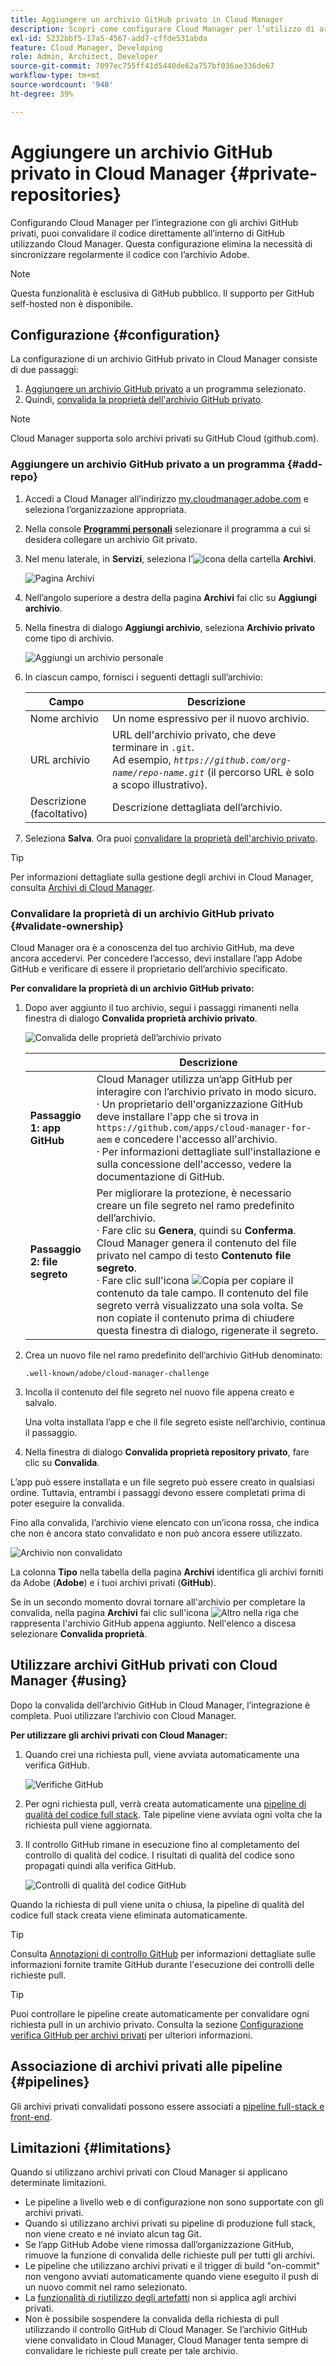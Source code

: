 ```yaml
---
title: Aggiungere un archivio GitHub privato in Cloud Manager
description: Scopri come configurare Cloud Manager per l’utilizzo di archivi GitHub privati.
exl-id: 5232bbf5-17a5-4567-add7-cffde531abda
feature: Cloud Manager, Developing
role: Admin, Architect, Developer
source-git-commit: 7097ec755ff41d5440de62a757bf036ae336de67
workflow-type: tm+mt
source-wordcount: '940'
ht-degree: 39%

---
```


# Aggiungere un archivio GitHub privato in Cloud Manager {#private-repositories}

Configurando Cloud Manager per l’integrazione con gli archivi GitHub privati, puoi convalidare il codice direttamente all’interno di GitHub utilizzando Cloud Manager. Questa configurazione elimina la necessità di sincronizzare regolarmente il codice con l’archivio Adobe.

<!-- CONSIDER ADDING MORE DETAIL... THE WHY. Some key points about this capability include the following:

* **Direct Integration**: With this setup, you can directly link your private GitHub repositories to Cloud Manager, allowing for seamless code validation, deployment, and CI/CD (Continuous Integration/Continuous Deployment) pipelines without needing to maintain a separate sync process with Adobe's default Git repository.

* **Customization and Autonomy**: Companies often prefer managing their own source code repositories for security, control, and integration purposes. "Build your own GitHub" allows organizations to maintain their internal development processes while leveraging the full functionality of Cloud Manager for building, testing, and deploying AEM (Adobe Experience Manager) applications.

* **Simplified Workflow**: It reduces the overhead of synchronizing code between multiple repositories by allowing Cloud Manager to access the organization's private repository directly, making the development cycle faster and more efficient.

* **CI/CD Pipelines**: Teams can still benefit from Adobe Cloud Manager's automated build, test, and deployment processes, as the integration allows the CI/CD pipelines to pull code from the organization's own GitHub repository.

In essence, a "Build your own GitHub" in Adobe Cloud Manager empowers teams to manage their own GitHub repositories while still using the robust deployment and validation capabilities of Cloud Manager. -->

>[!NOTE]
>
>Questa funzionalità è esclusiva di GitHub pubblico. Il supporto per GitHub self-hosted non è disponibile.

## Configurazione {#configuration}

La configurazione di un archivio GitHub privato in Cloud Manager consiste di due passaggi:

1. [Aggiungere un archivio GitHub privato](#add-repo) a un programma selezionato.
1. Quindi, [convalida la proprietà dell&#39;archivio GitHub privato](#validate-ownership).

>[!NOTE]
>Cloud Manager supporta solo archivi privati su GitHub Cloud (github.com). <!-- As per request in https://wiki.corp.adobe.com/pages/viewpage.action?spaceKey=DMSArchitecture&title=%5B2025%5D+Cloud+Manager+-+Bring+Your+Own+Git+-+Pull+Request+validator+for+multiple+vendors -->

### Aggiungere un archivio GitHub privato a un programma {#add-repo}

1. Accedi a Cloud Manager all’indirizzo [my.cloudmanager.adobe.com](https://my.cloudmanager.adobe.com/) e seleziona l’organizzazione appropriata.

1. Nella console **[Programmi personali](/help/implementing/cloud-manager/navigation.md#my-programs)** selezionare il programma a cui si desidera collegare un archivio Git privato.

1. Nel menu laterale, in **Servizi**, seleziona l’![icona della cartella](https://spectrum.adobe.com/static/icons/workflow_18/Smock_Folder_18_N.svg) **Archivi**.

   ![Pagina Archivi](/help/implementing/cloud-manager/managing-code/assets/repositories-tab.png)

1. Nell’angolo superiore a destra della pagina **Archivi** fai clic su **Aggiungi archivio**.

1. Nella finestra di dialogo **Aggiungi archivio**, seleziona **Archivio privato** come tipo di archivio.

   ![Aggiungi un archivio personale](/help/implementing/cloud-manager/assets/repos/add-own-github.png)

1. In ciascun campo, fornisci i seguenti dettagli sull’archivio:

   | Campo | Descrizione |
   | --- | --- |
   | Nome archivio | Un nome espressivo per il nuovo archivio. |
   | URL archivio | URL dell&#39;archivio privato, che deve terminare in `.git`.<br>Ad esempio, *`https://github.com/org-name/repo-name.git`* (il percorso URL è solo a scopo illustrativo). |
   | Descrizione (facoltativo) | Descrizione dettagliata dell’archivio. |

1. Seleziona **Salva**.
Ora puoi [convalidare la proprietà dell&#39;archivio privato](#validate-ownership).

>[!TIP]
>
>Per informazioni dettagliate sulla gestione degli archivi in Cloud Manager, consulta [Archivi di Cloud Manager](/help/implementing/cloud-manager/managing-code/managing-repositories.md).


### Convalidare la proprietà di un archivio GitHub privato {#validate-ownership}

Cloud Manager ora è a conoscenza del tuo archivio GitHub, ma deve ancora accedervi. Per concedere l’accesso, devi installare l’app Adobe GitHub e verificare di essere il proprietario dell’archivio specificato.

**Per convalidare la proprietà di un archivio GitHub privato:**

1. Dopo aver aggiunto il tuo archivio, segui i passaggi rimanenti nella finestra di dialogo **Convalida proprietà archivio privato**.

   ![Convalida delle proprietà dell’archivio privato](/help/implementing/cloud-manager/assets/repos/private-repo-validate.png)

   |  | Descrizione |
   | --- | --- |
   | **Passaggio 1: app GitHub** | Cloud Manager utilizza un’app GitHub per interagire con l’archivio privato in modo sicuro.<br>· Un proprietario dell&#39;organizzazione GitHub deve installare l&#39;app che si trova in `https://github.com/apps/cloud-manager-for-aem` e concedere l&#39;accesso all&#39;archivio.<br>· Per informazioni dettagliate sull&#39;installazione e sulla concessione dell&#39;accesso, vedere la documentazione di GitHub. |
   | **Passaggio 2: file segreto** | Per migliorare la protezione, è necessario creare un file segreto nel ramo predefinito dell’archivio.<br>· Fare clic su **Genera**, quindi su **Conferma**. Cloud Manager genera il contenuto del file privato nel campo di testo **Contenuto file segreto**.<br>· Fare clic sull&#39;icona ![Copia](https://spectrum.adobe.com/static/icons/workflow_18/Smock_Copy_18_N.svg) per copiare il contenuto da tale campo. Il contenuto del file segreto verrà visualizzato una sola volta. Se non copiate il contenuto prima di chiudere questa finestra di dialogo, rigenerate il segreto. |

1. Crea un nuovo file nel ramo predefinito dell’archivio GitHub denominato:

   `.well-known/adobe/cloud-manager-challenge`

1. Incolla il contenuto del file segreto nel nuovo file appena creato e salvalo.

   Una volta installata l’app e che il file segreto esiste nell’archivio, continua il passaggio.

1. Nella finestra di dialogo **Convalida proprietà repository privato**, fare clic su **Convalida**.

L’app può essere installata e un file segreto può essere creato in qualsiasi ordine. Tuttavia, entrambi i passaggi devono essere completati prima di poter eseguire la convalida.

Fino alla convalida, l’archivio viene elencato con un’icona rossa, che indica che non è ancora stato convalidato e non può ancora essere utilizzato.

![Archivio non convalidato](/help/implementing/cloud-manager/assets/repos/unvalidated-repo.png)

La colonna **Tipo** nella tabella della pagina **Archivi** identifica gli archivi forniti da Adobe (**Adobe**) e i tuoi archivi privati (**GitHub**).

Se in un secondo momento dovrai tornare all&#39;archivio per completare la convalida, nella pagina **Archivi** fai clic sull&#39;icona ![Altro](https://spectrum.adobe.com/static/icons/workflow_18/Smock_More_18_N.svg) nella riga che rappresenta l&#39;archivio GitHub appena aggiunto. Nell&#39;elenco a discesa selezionare **Convalida proprietà**.



## Utilizzare archivi GitHub privati con Cloud Manager {#using}

Dopo la convalida dell’archivio GitHub in Cloud Manager, l’integrazione è completa. Puoi utilizzare l’archivio con Cloud Manager.

**Per utilizzare gli archivi privati con Cloud Manager:**

1. Quando crei una richiesta pull, viene avviata automaticamente una verifica GitHub.

   ![Verifiche GitHub](/help/implementing/cloud-manager/assets/repos/github-checks.png)

1. Per ogni richiesta pull, verrà creata automaticamente una [pipeline di qualità del codice full stack](/help/implementing/cloud-manager/configuring-pipelines/introduction-ci-cd-pipelines.md). Tale pipeline viene avviata ogni volta che la richiesta pull viene aggiornata.

1. Il controllo GitHub rimane in esecuzione fino al completamento del controllo di qualità del codice. I risultati di qualità del codice sono propagati quindi alla verifica GitHub.

   ![Controlli di qualità del codice GitHub](/help/implementing/cloud-manager/assets/repos/github-code-quality.png)

Quando la richiesta di pull viene unita o chiusa, la pipeline di qualità del codice full stack creata viene eliminata automaticamente.

>[!TIP]
>
>Consulta [Annotazioni di controllo GitHub](github-annotations.md) per informazioni dettagliate sulle informazioni fornite tramite GitHub durante l&#39;esecuzione dei controlli delle richieste pull.

>[!TIP]
>
>Puoi controllare le pipeline create automaticamente per convalidare ogni richiesta pull in un archivio privato. Consulta la sezione [Configurazione verifica GitHub per archivi privati](github-check-config.md) per ulteriori informazioni.



## Associazione di archivi privati alle pipeline {#pipelines}

Gli archivi privati convalidati possono essere associati a [pipeline full-stack e front-end](/help/implementing/cloud-manager/configuring-pipelines/introduction-ci-cd-pipelines.md).



## Limitazioni {#limitations}

Quando si utilizzano archivi privati con Cloud Manager si applicano determinate limitazioni.

* Le pipeline a livello web e di configurazione non sono supportate con gli archivi privati.
* Quando si utilizzano archivi privati su pipeline di produzione full stack, non viene creato e né inviato alcun tag Git.
* Se l’app GitHub Adobe viene rimossa dall’organizzazione GitHub, rimuove la funzione di convalida delle richieste pull per tutti gli archivi.
* Le pipeline che utilizzano archivi privati e il trigger di build &quot;on-commit&quot; non vengono avviati automaticamente quando viene eseguito il push di un nuovo commit nel ramo selezionato.
* La [funzionalità di riutilizzo degli artefatti](/help/implementing/cloud-manager/getting-access-to-aem-in-cloud/setting-up-project.md#build-artifact-reuse) non si applica agli archivi privati.
* Non è possibile sospendere la convalida della richiesta di pull utilizzando il controllo GitHub di Cloud Manager.
Se l’archivio GitHub viene convalidato in Cloud Manager, Cloud Manager tenta sempre di convalidare le richieste pull create per tale archivio.
